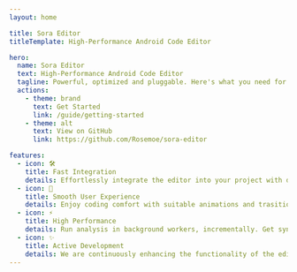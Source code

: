 ```yaml
---
layout: home

title: Sora Editor
titleTemplate: High-Performance Android Code Editor

hero:
  name: Sora Editor
  text: High-Performance Android Code Editor
  tagline: Powerful, optimized and pluggable. Here's what you need for your code viewing and editting apps.
  actions:
    - theme: brand
      text: Get Started
      link: /guide/getting-started
    - theme: alt
      text: View on GitHub
      link: https://github.com/Rosemoe/sora-editor

features:
  - icon: 🛠️
    title: Fast Integration
    details: Effortlessly integrate the editor into your project with documentation and detailed javadoc.
  - icon: 🚀
    title: Smooth User Experience
    details: Enjoy coding comfort with suitable animations and trasitions.
  - icon: ⚡
    title: High Performance
    details: Run analysis in background workers, incrementally. Get syntax-highlight and code completions in a glance.
  - icon: ✨
    title: Active Development
    details: We are continuously enhancing the functionality of the editor to keep it at the forefront of mobile editors.
---
```


<style>
:root {
  --vp-home-hero-name-color: transparent;
  --vp-home-hero-name-background: -webkit-linear-gradient(120deg, #bd34fe 30%, #ec407a);
}
</style>